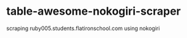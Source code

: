 table-awesome-nokogiri-scraper
==============================

scraping ruby005.students.flatironschool.com using nokogiri

